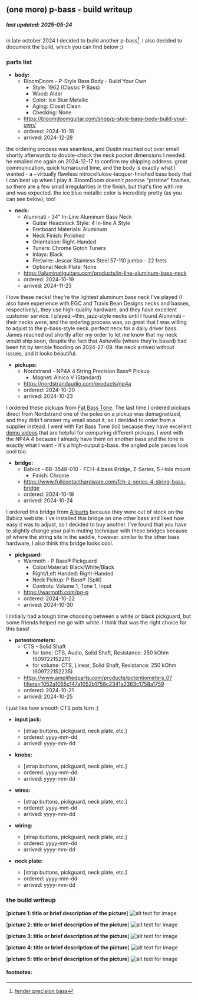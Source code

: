 ## (one more) p-bass - build writeup

##### last updated: 2025-05-24

in late october 2024 I decided to build another p-bass[^1]. I also decided to document the build, which you can find below :)

### parts list

* **body:**
    * BloomDoom - P-Style Bass Body - Build Your Own
        * Style: 1962 (Classic P Bass)
        * Wood: Alder
        * Color: Ice Blue Metallic
        * Aging: Closet Clean
        * Checking: None
    * https://bloomdoomguitar.com/shop/p-style-bass-body-build-your-own/
    * ordered: 2024-10-19
    * arrived: 2024-12-28

the ordering process was seamless, and Dustin reached out over email shortly afterwards to double-check the neck pocket dimensions I needed. he emailed me again on 2024-12-17 to confirm my shipping address. great communication, quick turnaround time, and the body is exactly what I wanted - a ~virtually flawless nitrocellulose-lacquer-finished bass body that I can beat up when I play it. BloomDoom doesn't promise "pristine" finsihes, so there are a few small irregularities in the finish, but that's fine with me and was expected. the ice blue metallic color is incredibly pretty (as you can see below), too!

* **neck:**
    * Aluminati - 34" In-Line Aluminum Bass Neck
        * Guitar Headstock Style: 4 In-line A Style
        * Fretboard Materials: Aluminum
        * Neck Finish: Polished
        * Orientation: Right-Handed
        * Tuners: Chrome Gotoh Tuners
        * Inlays: Black
        * Fretwire: Jescar Stainless Steel 57-110 jumbo - 22 frets
        * Optional Neck Plate: None
    * https://aluminatiguitars.com/products/in-line-aluminum-bass-neck
    * ordered: 2024-10-19
    * arrived: 2024-11-23

I love these necks! they're the lightest aluminum bass neck I've played (I also have experience with EGC and Travis Bean Designs necks and basses, respectively), they use high-quality hardware, and they have excellent customer service. I played ~thin, jazz-style necks until I found Aluminati - their necks were, and the ordering process was, so great that I was willing to adjust to the p-bass-style neck. perfect neck for a daily driver bass. James reached out shortly after my order to let me know that my neck would ship soon, despite the fact that Asheville (where they're based) had been hit by terrible flooding on 2024-27-09. the neck arrived without issues, and it looks beautiful.

* **pickups:**
    * Nordstrand - NP4A 4 String Precision Bass® Pickup
        * Magnet: Alnico V (Standard)
    * https://nordstrandaudio.com/products/np4a
    * ordered: 2024-10-20
    * arrived: 2024-10-23

I ordered these pickups from [Fat Bass Tone](https://fatbasstone.com/products/nordstrand-np4a-4-string-precision-bass-pickup). The last time I ordered pickups direct from Nordstrand one of the poles on a pickup was demagnetized, and they didn't answer my email about it, so I decided to order from a supplier instead. I went with Fat Bass Tone (lol) because they have excellent [demo videos](https://www.youtube.com/watch?v=61qUpOCJs-w) that are helpful for comparing different pickups. I went with the NP4A 4 because I already have them on another bass and the tone is exactly what I want - it's a high-output p-bass. the angled pole pieces look cool too. 

* **bridge:**
    * Babicz - BB-3548-010 - FCH-4 bass Bridge, Z-Series, 5-Hole mount
        * Finish: Chrome
    * https://www.fullcontacthardware.com/fch-z-series-4-string-bass-bridge
    * ordered: 2024-10-19
    * arrived: 2024-10-24

I ordered this bridge from [Allparts](https://www.allparts.com/products/bb-3548-010-babicz-full-contact-babicz-fch-z-series-4-string-bass-bridge) because they were out of stock on the Babicz website. I've installed this bridge on one other bass and liked how easy it was to adjust, so I decided to buy another. I've found that you have to slightly change your palm muting technique with these bridges because of where the string sits in the saddle, however. similar to the other bass hardware, I also think this bridge looks cool.

* **pickguard:**
    * Warmoth - P Bass® Pickguard
        * Color/Material: Black/White/Black
        * Right/Left Handed: Right-Handed
        * Neck Pickup: P Bass® (Split)
        * Controls: Volume 1, Tone 1, Input
    * https://warmoth.com/pg-p
    * ordered: 2024-10-22
    * arrived: 2024-10-30

I initially had a tough time choosing between a white or black pickguard, but some friends helped me go with white. I think that was the right choice for this bass!

* **potentiometers:**
    * CTS - Solid Shaft
        * for tone: CTS, Audio, Solid Shaft, Resistance: 250 kOhm (609722152211)
        * for volume: CTS, Linear, Solid Shaft, Resistance: 250 kOhm (609722152235)
    * https://www.amplifiedparts.com/products/potentiometers_0?filters=1052a1055c147a1052b1758c2341a2363c1758a1759
    * ordered: 2024-10-21
    * arrived: 2024-10-25

I just like how smooth CTS pots turn :)

* **input jack:**
    * [strap buttons, pickguard, neck plate, etc.]
    * ordered: yyyy-mm-dd
    * arrived: yyyy-mm-dd

* **knobs:**
    * [strap buttons, pickguard, neck plate, etc.]
    * ordered: yyyy-mm-dd
    * arrived: yyyy-mm-dd

* **wires:**
    * [strap buttons, pickguard, neck plate, etc.]
    * ordered: yyyy-mm-dd
    * arrived: yyyy-mm-dd

* **wiring:**
    * [strap buttons, pickguard, neck plate, etc.]
    * ordered: yyyy-mm-dd
    * arrived: yyyy-mm-dd

* **neck plate:**
    * [strap buttons, pickguard, neck plate, etc.]
    * ordered: yyyy-mm-dd
    * arrived: yyyy-mm-dd

### the build writeup

[**picture 1: title or brief description of the picture**]
![alt text for image](path/to/image1.jpg)

<text> 

[**picture 2: title or brief description of the picture**]
![alt text for image](path/to/image2.jpg)

<text> 

[**picture 3: title or brief description of the picture**]
![alt text for image](path/to/image3.jpg)

<text> 

[**picture 4: title or brief description of the picture**]
![alt text for image](path/to/image4.jpg)

<text>

[**picture 5: title or brief description of the picture**]
![alt text for image](path/to/image5.jpg)

<text> 

#### footnotes:
[^1]: [fender precision bass](https://en.wikipedia.org/wiki/fender_precision_bass)